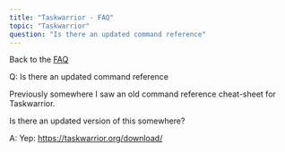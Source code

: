```yaml
---
title: "Taskwarrior - FAQ"
topic: "Taskwarrior"
question: "Is there an updated command reference"
---
```


Back to the [FAQ](/support/faq)

Q: Is there an updated command reference

Previously somewhere I saw an old command reference cheat-sheet for Taskwarrior. 

Is there an updated version of this somewhere? 

A: Yep: https://taskwarrior.org/download/

